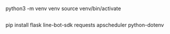 python3 -m venv venv
source venv/bin/activate
```

```
pip install flask line-bot-sdk requests apscheduler python-dotenv
```